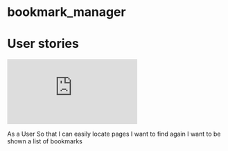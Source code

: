 # bookmark_manager
# User stories

![alt text](https://raw.github.com/GDSNewt/bookmark_manager/blob/master/images/bookmark_mgr%20domain%20model.key)



As a User
So that I can easily locate pages I want to find again
I want to be shown a list of bookmarks
